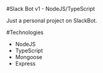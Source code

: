 #Slack Bot v1 - NodeJS/TypeScript

Just a personal project on SlackBot.

#Technologies
- NodeJS
- TypeScript
- Mongoose
- Express